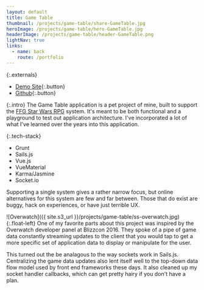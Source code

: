 ```yaml
---
layout: default
title: Game Table
thumbnail: /projects/game-table/share-GameTable.jpg
heroImage: /projects/game-table/hero-GameTable.jpg
headerImage: /projects/game-table/header-GameTable.png
lightNav: true
links:
  - name: back
    route: /portfolio
---
```

{:.externals}
 - [Demo Site](https://sw.scottstadt.com){:.button}
 - [Github](https://github.com/sstadt/sw-game-table){:.button}

{:.intro}
The Game Table application is a pet project of mine, built to support the [FFG Star Wars RPG](https://www.fantasyflightgames.com/en/products/star-wars-force-and-destiny/) system. It's meant to be both functional and a playground to test out application architecture. I've incorporated a lot of what I've learned over the years into this application.

{:.tech-stack}
 - Grunt
 - Sails.js
 - Vue.js
 - VueMaterial
 - Karma/Jasmine
 - Socket.io

Supporting a single system gives a rather narrow focus, but online alternatives for this system are few and far between. Those that do exist are buggy, hack on experiences, or have just terrible UX.

![Overwatch]({{ site.s3_url }}/projects/game-table/ss-overwatch.jpg){:.float-left}
One of my favorite parts about this project was inspired by the Overwatch developer panel at Blizzcon 2016. They spoke of a pipe of game data constantly streaming updates to the client that you would tap to get a more specific set of application data to display or manipulate for the user.

This turned out the be analagous to the way sockets work in Sails.js. Centralizing the game data updates also lent itself well to the top-down data flow model used by front end frameworks these days. It also cleaned up my socket handler callbacks, which can get pretty hairy if you don't have a plan.
